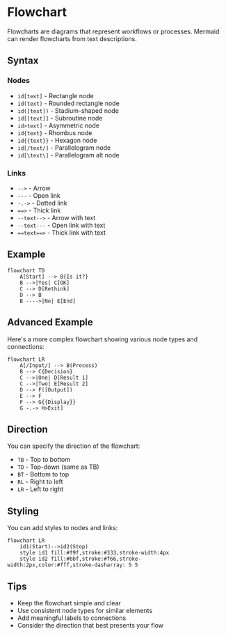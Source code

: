 # Flowchart

Flowcharts are diagrams that represent workflows or processes. Mermaid can render flowcharts from text descriptions.

## Syntax

### Nodes
- `id[text]` - Rectangle node
- `id(text)` - Rounded rectangle node
- `id([text])` - Stadium-shaped node
- `id[[text]]` - Subroutine node
- `id>text]` - Asymmetric node
- `id{text}` - Rhombus node
- `id{{text}}` - Hexagon node
- `id[/text/]` - Parallelogram node
- `id[\text\]` - Parallelogram alt node

### Links
- `-->` - Arrow
- `---` - Open link
- `-.->` - Dotted link
- `==>` - Thick link
- `--text-->` - Arrow with text
- `--text---` - Open link with text
- `==text==>` - Thick link with text

## Example

```mermaid
flowchart TD
    A[Start] --> B{Is it?}
    B -->|Yes| C[OK]
    C --> D[Rethink]
    D --> B
    B ---->|No| E[End]
```

## Advanced Example

Here's a more complex flowchart showing various node types and connections:

```mermaid
flowchart LR
    A[/Input/] --> B(Process)
    B --> C{Decision}
    C -->|One| D[Result 1]
    C -->|Two| E[Result 2]
    D --> F([Output])
    E --> F
    F --> G{{Display}}
    G -.-> H>Exit]
```

## Direction

You can specify the direction of the flowchart:
- `TB` - Top to bottom
- `TD` - Top-down (same as TB)
- `BT` - Bottom to top
- `RL` - Right to left
- `LR` - Left to right

## Styling

You can add styles to nodes and links:

```mermaid
flowchart LR
    id1(Start)-->id2(Stop)
    style id1 fill:#f9f,stroke:#333,stroke-width:4px
    style id2 fill:#bbf,stroke:#f66,stroke-width:2px,color:#fff,stroke-dasharray: 5 5
```

## Tips
- Keep the flowchart simple and clear
- Use consistent node types for similar elements
- Add meaningful labels to connections
- Consider the direction that best presents your flow

